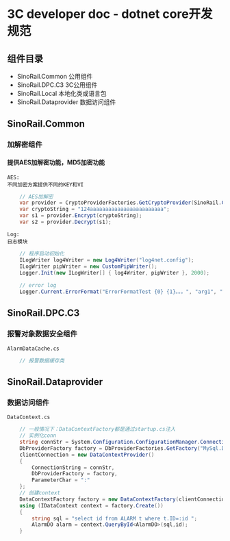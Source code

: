 3C developer doc - dotnet core开发规范
=================
  
组件目录
-----------------------------------
+ SinoRail.Common            公用组件
+ SinoRail.DPC.C3            3C公用组件
+ SinoRail.Local            本地化类或语言包
+ SinoRail.Dataprovider            数据访问组件

SinoRail.Common
-----------------------------------
### 加解密组件
#### 提供AES加解密功能，MD5加密功能
    AES:  
    不同加密方案提供不同的KEY和VI
```C#
    // AES加解密
    var provider = CryptoProviderFactories.GetCryptoProvider(SinoRail.Common.Security.CryptoType.DbConnection);
    var cryptoString = "124aaaaaaaaaaaaaaaaaaaaaaaa";
    var s1 = provider.Encrypt(cryptoString);
    var s2 = provider.Decrypt(s1);
```
    Log:  
    日志模块
```C#
    // 程序启动初始化
    ILogWriter log4Writer = new Log4Writer("log4net.config");
    ILogWriter pipWriter = new CustomPipWriter();
    Logger.Init(new ILogWriter[] { log4Writer, pipWriter }, 2000);
    
    // error log
    Logger.Current.ErrorFormat("ErrorFormatTest {0} {1}。。。", "arg1", "arg2");

```
SinoRail.DPC.C3
-----------------------------------
### 报警对象数据安全组件
    AlarmDataCache.cs
```c# 
    // 报警数据缓存类

```

SinoRail.Dataprovider
-----------------------------------
### 数据访问组件
    DataContext.cs
```c# 
    // 一般情况下：DataContextFactory都是通过startup.cs注入
    // 实例化conn
    string connStr = System.Configuration.ConfigurationManager.ConnectionStrings["DEFAULT"].ConnectionString;
    DbProviderFactory factory = DbProviderFactories.GetFactory("MySql.Data.MySqlClient");
    clientConnection = new DataContextProvider()
    {
        ConnectionString = connStr,
        DbProviderFactory = factory,
        ParameterChar = ":"
    };
    // 创建context
    DataContextFactory factory = new DataContextFactory(clientConnection);
    using (IDataContext context = factory.Create())
    {
        string sql = "select id from ALARM t where t.ID=:id ";
        AlarmDO alarm = context.QueryById<AlarmDO>(sql,id);
    }

```

